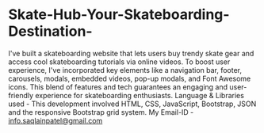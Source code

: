 # Skate-Hub-Your-Skateboarding-Destination-
I've built a skateboarding website that lets users buy trendy skate gear and access cool skateboarding tutorials via online videos.
To boost user experience, I've incorporated key elements like a navigation bar, footer, carousels, modals, embedded videos, pop-up modals, and Font Awesome icons. This blend of features and tech guarantees an engaging and user-friendly experience for skateboarding enthusiasts.
Language & Libraries used - This development involved HTML, CSS, JavaScript, Bootstrap, JSON and the responsive Bootstrap grid system. 
My Email-ID - info.saqlainpatel@gmail.com
